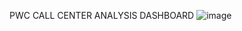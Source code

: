 PWC CALL CENTER ANALYSIS DASHBOARD
![image](https://github.com/user-attachments/assets/1ae7e53f-2f4a-4fd4-b799-9b7f679c3279)
